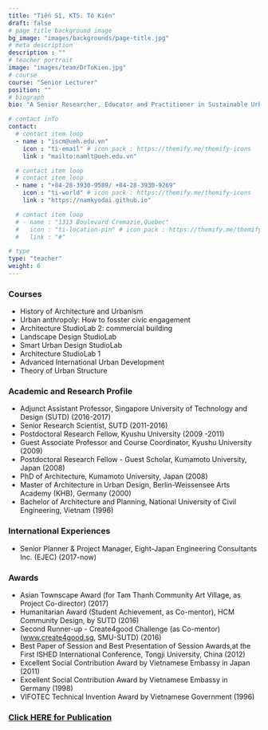 ```yaml
---
title: "Tiến Sĩ, KTS. Tô Kiên"
draft: false
# page title background image
bg_image: "images/backgrounds/page-title.jpg"
# meta description
description : ""
# teacher portrait
image: "images/team/DrToKien.jpg"
# course
course: "Senior Lecturer"
position: ""
# biograph
bio: "A Senior Researcher, Educator and Practitioner in Sustainable Urban Planning, Urban Design and Architecture, with 20+ year research-teaching-practice track at various international universities and companies, focusing on emergent Asian cities. A creative thinker, problem solver, social activist and change agent, who can work efficiently both in team and individually. Taught various modules, coordinated courses, conducted a vast portfolio of academic and action research toward implementation, and gained empirical knowledge through extensive fieldwork, interaction and collaboration with communities towards sustainability. Led a number of researches and quality publications, and delivered talks at numerous international venues. Won various grants, fellowships and awards, co-founded groups and co-lead them efficiently. Well connected in the Asian region as well as globally."

# contact info
contact:
  # contact item loop
  - name : "iscm@ueh.edu.vn"
    icon : "ti-email" # icon pack : https://themify.me/themify-icons
    link : "mailto:namlt@ueh.edu.vn"

  # contact item loop
  # contact item loop
  - name : "+84-28-3930-9589/ +84-28-3930-9269"
    icon : "ti-world" # icon pack : https://themify.me/themify-icons
    link : "https://namkyodai.github.io"

  # contact item loop
  # - name : "1313 Boulevard Cremazie,Quebec"
  #   icon : "ti-location-pin" # icon pack : https://themify.me/themify-icons
  #   link : "#"

# type
type: "teacher"
weight: 6
---
```



### Courses
* History of Architecture and Urbanism
* Urban anthropoly: How to fosster civic engagement
* Architecture StudioLab 2: commercial building
* Landscape Design StudioLab
* Smart Urban Design StudioLab
* Architecture StudioLab 1
* Advanced International Urban Development
* Theory of Urban Structure

### Academic and Research Profile
* Adjunct Assistant Professor, Singapore University of Technology and Design (SUTD) (2016-2017)
* Senior Research Scientist, SUTD (2011-2016)
* Postdoctoral Research Fellow, Kyushu University (2009 -2011)
* Guest Associate Professor and Course Coordinator, Kyushu University (2009)
* Postdoctoral Research Fellow - Guest Scholar, Kumamoto University, Japan (2008)
* PhD of Architecture, Kumamoto University, Japan (2008)
* Master of Architecture in Urban Design, Berlin-Weissensee Arts Academy (KHB), Germany (2000)
* Bachelor of Architecture and Planning, National University of Civil Engineering, Vietnam (1996)

### International Experiences
* Senior Planner & Project Manager, Eight-Japan Engineering Consultants Inc. (EJEC) (2017-now)

### Awards
* Asian Townscape Award (for Tam Thanh Community Art Village, as Project Co-director) (2017)
* Humanitarian Award (Student Achievement, as Co-mentor), HCM Community Design, by SUTD (2016)
* Second Runner-up - Create4good Challenge (as Co-mentor) (www.create4good.sg, SMU-SUTD) (2016)
* Best Paper of Session and Best Presentation of Session Awards,at the First ISHED International Conference, Tongji University, China (2012)
* Excellent Social Contribution Award by Vietnamese Embassy in Japan (2011)
* Excellent Social Contribution Award by Vietnamese Embassy in Germany (1998)
* VIFOTEC Technical Invention Award by Vietnamese Government (1996)

### [Click HERE for Publication](https://www.researchgate.net/profile/Kien-To)
